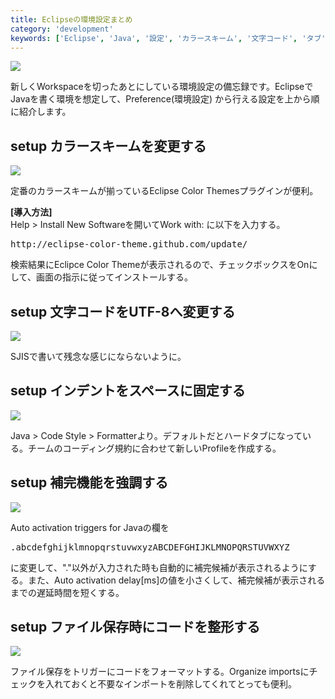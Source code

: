 ```yaml
---
title: Eclipseの環境設定まとめ
category: 'development'
keywords: ['Eclipse', 'Java', '設定', 'カラースキーム', '文字コード', 'タブ']
---
```


![ ](/img/blog_eclipse01.png)

新しくWorkspaceを切ったあとにしている環境設定の備忘録です。EclipseでJavaを書く環境を想定して、Preference(環境設定) から行える設定を上から順に紹介します。

## <span class="lsf">setup</span> カラースキームを変更する

![ ](/img/blog_eclipse02.png)

定番のカラースキームが揃っているEclipse Color Themesプラグインが便利。

**[導入方法]**<br/>
Help > Install New Softwareを開いてWork with: に以下を入力する。

<pre>
http://eclipse-color-theme.github.com/update/
</pre>

検索結果にEclipce Color Themeが表示されるので、チェックボックスをOnにして、画面の指示に従ってインストールする。

## <span class="lsf">setup</span> 文字コードをUTF-8へ変更する

![ ](/img/blog_eclipse03.png)

SJISで書いて残念な感じにならないように。

## <span class="lsf">setup</span> インデントをスペースに固定する

![ ](/img/blog_eclipse04.png)

Java > Code Style > Formatterより。デフォルトだとハードタブになっている。チームのコーディング規約に合わせて新しいProfileを作成する。

## <span class="lsf">setup</span> 補完機能を強調する

![ ](/img/blog_eclipse05.png)

Auto activation triggers for Javaの欄を

<pre>
.abcdefghijklmnopqrstuvwxyzABCDEFGHIJKLMNOPQRSTUVWXYZ_
</pre>

に変更して、"."以外が入力された時も自動的に補完候補が表示されるようにする。また、Auto activation delay[ms]の値を小さくして、補完候補が表示されるまでの遅延時間を短くする。

## <span class="lsf">setup</span> ファイル保存時にコードを整形する

![ ](/img/blog_eclipse06.png)

ファイル保存をトリガーにコードをフォーマットする。Organize importsにチェックを入れておくと不要なインポートを削除してくれてとっても便利。
